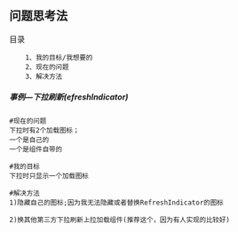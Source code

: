 问题思考法
-----
目录
```
    1、我的目标/我想要的
    2、现在的问题
    3、解决方法
```
##### 事例—下拉刷新(efreshIndicator)
```
#现在的问题
下拉时有2个加载图标；
一个是自己的
一个是组件自带的
```
```
#我的目标
下拉时只显示一个加载图标
```
```
#解决方法
1)隐藏自己的图标;因为我无法隐藏或者替换RefreshIndicator的图标

2)换其他第三方下拉刷新上拉加载组件(推荐这个，因为有人实现的比较好)
```
